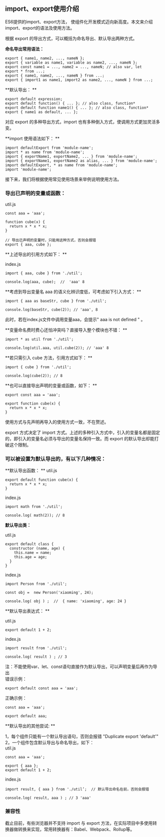 ## import、export使用介绍


ES6提供的import、export方法， 使组件化开发模式迈向新高度。本文来介绍import、export的语法及使用方法。

根据 export 的导出方式，可以概括为命名导出、默认导出两种方式。 
 
**命名导出常用语法：**  

```
export { name1, name2, ..., nameN };  
export { variable as name1, variable as name2, ..., nameN };  
export const name1 = ..., name2 = ..., nameN; // also var, let  
export * from ...;  
export { name1, name2, ..., nameN } from ...;  
export { import1 as name1, import2 as name2, ..., nameN } from ...;  
```
	
**默认导出： **
 
 ```
export default expression;
export default function() { ... }; // also class, function*
export default function name1() { ... }; // also class, function*
export { name1 as default, ... };
```
	
对应 export 的多种导出方式，import 也有多种倒入方式，使调用方式更加灵活多变。 
 
**import 使用语法如下：  **

```
import defaultExport from 'module-name';
import * as name from 'module-name';
import { exportName1, exportName2, ... } from 'module-name';
import { exportName1, exportName2 as alias, ... } from 'module-name';
import defaultExport, * as name from 'module-name';
import 'module-name';
```

接下来，我们将根据使用常见使用场景来举例说明使用方法。  

### 导出已声明的变量或函数：
  
util.js  
 
```
const aaa = 'aaa';

function cube(x) {
  return x * x * x;
}

// 导出已声明的变量时，只能用这种方式，否则会报错
export { aaa, cube };
```

**上述导出的引用方式如下：  **

index.js  

```
import { aaa, cube } from './util';

console.log(aaa, cube);  //  'aaa' 8
```

**考虑到导出变量名 aaa 的语义化辨识度低，可考虑如下引入方式： **
 
```
import { aaa as baseStr, cube } from './util';

console.log(baseStr, cube(2)); // 'aaa', 8
```
此时，若在index.js文件中调用变量aaa，会提示" aaa is not defined " 。

**变量命名费时费心还怕冲突吗？直接导入整个模块也不错：  **

```
import * as util from './util';

console.log(util.aaa, util.cube(2)); // 'aaa' 8
```

**若只需引入 cube 方法，引用方式如下：  **

```
import { cube } from './util';

console.log(cube(2)); // 8
```

**也可以直接导出声明的变量或函数，如下：  **

```
export const aaa = 'aaa';

export function cube(x) {
  return x * x * x;
}
```
使用方式与先声明再导入的使用方式一致，不在赘述。  

export 方式决定了 import 方式。上述的多种引入方式中，引入的变量名都是固定的，即引入的变量名必须与导出的变量名保持一致。而 export 的默认导出却能打破这个限制。  

### 可以被设置为默认导出的，有以下几种情况：  

**默认导出函数：   **
util.js

```
export default function cube(x) {
  return x * x * x;
}
```
index.js

```
import math from './util';

console.log( math(2)); // 8
```

**默认导出类：**  

util.js  

```
export default class {
  constructor (name, age) {
    this.name = name;
    this.age = age;
  }
}
```
index.js

```
import Person from './util';

const obj =  new Person('xiaoming', 24);

console.log( obj ) ;  //  { name: 'xiaoming', age: 24 }
```

**默认导出表达式：  **

util.js  

```
export default 1 + 2;
```
index.js

```
import result from './util';

console.log( result ) ; // 3
```

注：不能使用var、let、const语句直接作为默认导出，可以声明变量后再作为导出  
错误示例：

```
export default const aaa = 'aaa';
```

正确示例： 

```
const aaa = 'aaa';

export default aaa;
```

**默认导出的其他尝试:  **  

1，每个组件只能有一个默认导出语句，否则会报错 "Duplicate export 'default'"  
2，一个组件包含默认导出与命名导出，如下：  
util.js

```
const aaa = 'aaa';

export { aaa };
export default 1 + 2; 
```

index.js 

```
import result, { aaa } from './util’;  // 默认导出命名在前，否则会报错

console.log( result, aaa ) ; // 3 'aaa'
```

### 兼容性
截止目前，有些浏览器并不支持 import 与 export 方法，在实际项目中多使用转换器做转换来实现，常用转换器有：Babel、Webpack、Rollup等。












